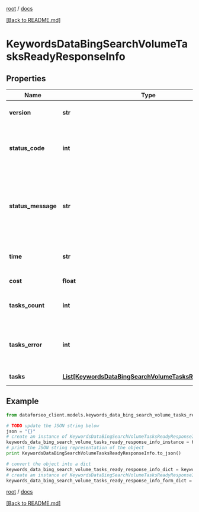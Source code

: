[root](./../ "root") / [docs](./ "docs")

[[Back to README.md]](./../README.md "[Back to README.md]")

# KeywordsDataBingSearchVolumeTasksReadyResponseInfo

## Properties

Name | Type | Description | Notes
------------ | ------------- | ------------- | -------------
**version** | **str** | the current version of the API | [optional]
**status_code** | **int** | general status code you can find the full list of the response codes here | [optional]
**status_message** | **str** | general informational message you can find the full list of general informational messages here | [optional]
**time** | **str** | total execution time, seconds | [optional]
**cost** | **float** | total tasks cost, USD | [optional]
**tasks_count** | **int** | the number of tasks in the tasks array | [optional]
**tasks_error** | **int** | the number of tasks in the tasks array returned with an error | [optional]
**tasks** | [**List[KeywordsDataBingSearchVolumeTasksReadyTaskInfo]**](KeywordsDataBingSearchVolumeTasksReadyTaskInfo.md) | array of tasks | [optional]

## Example

```python
from dataforseo_client.models.keywords_data_bing_search_volume_tasks_ready_response_info import KeywordsDataBingSearchVolumeTasksReadyResponseInfo

# TODO update the JSON string below
json = "{}"
# create an instance of KeywordsDataBingSearchVolumeTasksReadyResponseInfo from a JSON string
keywords_data_bing_search_volume_tasks_ready_response_info_instance = KeywordsDataBingSearchVolumeTasksReadyResponseInfo.from_json(json)
# print the JSON string representation of the object
print KeywordsDataBingSearchVolumeTasksReadyResponseInfo.to_json()

# convert the object into a dict
keywords_data_bing_search_volume_tasks_ready_response_info_dict = keywords_data_bing_search_volume_tasks_ready_response_info_instance.to_dict()
# create an instance of KeywordsDataBingSearchVolumeTasksReadyResponseInfo from a dict
keywords_data_bing_search_volume_tasks_ready_response_info_form_dict = keywords_data_bing_search_volume_tasks_ready_response_info.from_dict(keywords_data_bing_search_volume_tasks_ready_response_info_dict)
```

  

[root](./../ "root") / [docs](./ "docs")

[[Back to README.md]](./../README.md "[Back to README.md]")